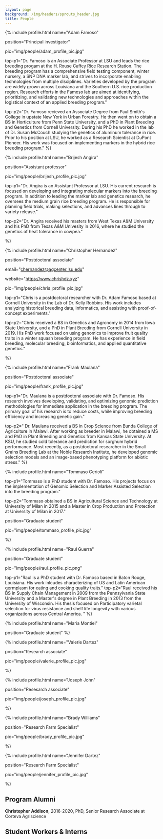 ```yaml
---
layout: page
background: /img/headers/sprouts_header.jpg
title: People
---
```


{% include profile.html 
name="Adam Famoso" 

position="Principal investigator"

pic="img/people/adam_profile_pic.jpg"

top-p1="Dr. Famoso is an Associate Professor at LSU and leads the rice breeding
progam at the H. Rouse Caffey Rice Research Station. The
breeding program has a comprehensive field testing component, winter nursery,
a SNP DNA marker lab, and strives to incorporate enabling technologies 
from multiple disciplines. Varieties developed by the program are widely grown 
across Louisiana and the Southern U.S. rice production region. Research efforts 
in the Famoso lab are aimed at identifying, 
prioritizing, and validating new technologies and approaches
within the logistical context of an applied breeding program."

top-p2="Dr. Famoso recieved an Associate Degree from Paul Smith's 
College in upstate New York in Urban Forestry. He then went on to obtain
a BS in Horticulture from Penn State University, and a PhD
in Plant Breeding and Genetics from Cornell University. During his PhD he 
worked in the lab of Dr. Susan McCouch studying the genetics of aluminum 
tolerance in rice. Prior to his position at LSU, he worked as a Research Scientist at
DuPont Pioneer. His work was focused on implementing markers in the 
hybrid rice breeding program."
%}


{% include profile.html 
name="Brijesh Angira" 

position="Assistant professor"

pic="img/people/brijesh_profile_pic.jpg"

top-p1="Dr. Angira is an Assistant Professor at LSU.
His current research is focused on developing and
integrating molecular markers into the breeding program.
In addition to leading the marker lab and genetics research, he oversees 
the medium grain rice breeding program. 
He is responsible for planning field trials, making selections, 
and advances lines through to variety release."

top-p2="Dr. Angira received his masters from West Texas A&M University and
his PhD from Texas A&M Univesity in
2016, where he studied the genetics of heat tolerance in cowpea."

%}


{% include profile.html 
name="Christopher Hernandez" 

position="Postdoctoral associate"

email="chernandez@agcenter.lsu.edu"

website="https://www.chrishdz.xyz"

pic="img/people/chris_profile_pic.jpg"

top-p1="Chris is a postdoctoral researcher with Dr. Adam Famoso based 
at Cornell University in the Lab of Dr. Kelly Robbins.
His work includes analyzing historical breeding data, informatics, and 
assisting with proof-of-concept experiments."

top-p2="Chris received a BS in Genetics and Agronomy in 2014 from Iowa State University,
and a PhD in Plant Breeding from Cornell University in 2019. His PhD work focused 
on using genomics to improve fruit quality traits in a winter squash breeding 
program. He has experience in field breeding, molecular breeding, bioinformatics, 
and applied quantitative genetics."

%}

{% include profile.html 
name="Frank Maulana" 

position="Postdoctoral associate"

pic="img/people/frank_profile_pic.jpg"

top-p1="Dr. Maulana is a postdoctoral associate with Dr. Famoso. His research
involves developing, validating, and optimizing genomic prediction methodologies for
immediate application in the breeding program.
The primary goal of his research is to reduce costs, while improving breeding efficiency
and increasing genetic gain."

top-p2="
Dr. Maulana received a BS in Crop Science from Bunda College of Agriculture in Malawi. After
working as breeder in Malawi, he obtained a MS and PhD in Plant Breeding and Genetics 
from Kansas State University. At KSU, he studied cold tolerance and prediction for sorghum hybrid
performance. Most recently, as a postdoctoral researcher in the Small Grains 
Breeding Lab at the Noble Research Institute, he developed genomic selection models
and an image-based phenotyping platform for abiotic stress."
%}

{% include profile.html 
name="Tommaso Cerioli" 

top-p1="Tommaso is a PhD student with Dr. Famoso. His projects focus on the implementation 
of Genomic Selection and Marker Assisted Selection into the breeding program."

top-p2="Tommaso obtained a BS in Agricultural Science and Technology at University of Milan in 2015 
and a Master in Crop Production and Protection at University of Milan in 2017."

position="Graduate student"

pic="img/people/tommaso_profile_pic.jpg"

%}

{% include profile.html 
name="Raul Guerra" 

position="Graduate student"

pic="img/people/raul_profile_pic.png"

top-p1="Raul is a PhD student with Dr. Famoso based in Baton Rouge, Louisiana. His work inlcudes characterizing of US and Latin American germplasm for eating and cooking quality traits."
top-p2="Raul received his BS in Supply Chain Management in 2009 from the Pennsylvania State University and a Master's degree in Plant Breeding in 2013 from the University of Wisconsin. His thesis focused on Participatory varietal selection for virus resistance and shelf life longevity with various organizations across Central America. "
%}

{% include profile.html 
name="Maria Montiel" 

position="Graduate student"
%}

{% include profile.html 
name="Valerie Dartez" 

position="Research associate"

pic="img/people/valerie_profile_pic.jpg"

%}

{% include profile.html 
name="Joseph John" 

position="Resesarch associate"

pic="img/people/joseph_profile_pic.jpg"

%}

{% include profile.html 
name="Brady Williams" 

position="Research Farm Specialist"

pic="img/people/brady_profile_pic.jpg"

%}

{% include profile.html 
name="Jennifer Dartez" 

position="Research Farm Specialist"

pic="img/people/jennifer_profile_pic.jpg"

%}


## Program Alumni

**Christopher Addison**, 2016-2020, PhD, Senior Research Associate at Corteva Agriscience

## Student Workers & Interns


